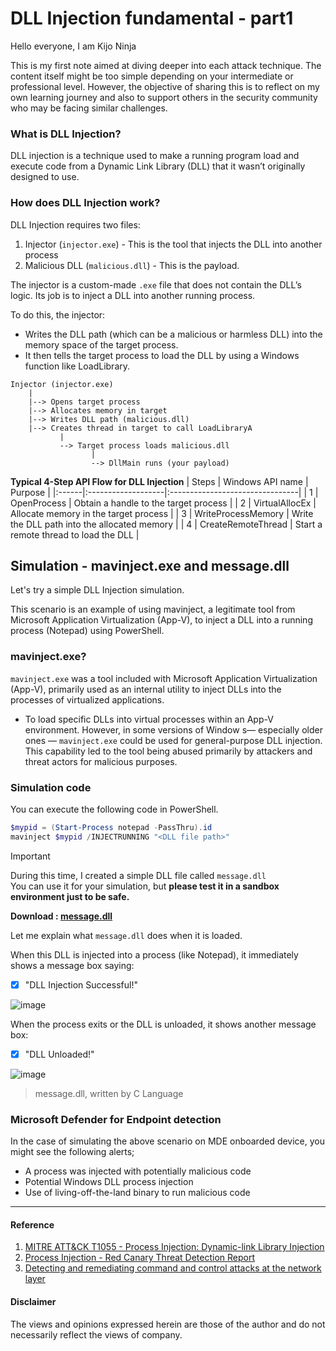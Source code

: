 # DLL Injection fundamental - part1
Hello everyone, I am Kijo Ninja

This is my first note aimed at diving deeper into each attack technique. The content itself might be too simple depending on your intermediate or professional level. 
However, the objective of sharing this is to reflect on my own learning journey and also to support others in the security community who may be facing similar challenges.

### What is DLL Injection?
DLL injection is a technique used to make a running program load and execute code from a Dynamic Link Library (DLL) that it wasn’t originally designed to use.

### How does DLL Injection work?
DLL Injection requires two files:
1. Injector (`injector.exe`)     - This is the tool that injects the DLL into another process
2. Malicious DLL (`malicious.dll`) - This is the payload.

The injector is a custom-made `.exe` file that does not contain the DLL’s logic. Its job is to inject a DLL into another running process.

To do this, the injector:
 - Writes the DLL path (which can be a malicious or harmless DLL) into the memory space of the target process.
 - It then tells the target process to load the DLL by using a Windows function like LoadLibrary.

```
Injector (injector.exe)
    |
    |--> Opens target process
    |--> Allocates memory in target
    |--> Writes DLL path (malicious.dll)
    |--> Creates thread in target to call LoadLibraryA
           |
           --> Target process loads malicious.dll
                  |
                  --> DllMain runs (your payload)
```

**Typical 4-Step API Flow for DLL Injection**
| Steps | Windows API name   | Purpose                         |
|:------|:-------------------|:--------------------------------|
| 1     | OpenProcess        | Obtain a handle to the target process |
| 2     | VirtualAllocEx     | Allocate memory in the target process |
| 3     | WriteProcessMemory | Write the DLL path into the allocated memory |
| 4     | CreateRemoteThread | Start a remote thread to load the DLL |

## Simulation - mavinject.exe and message.dll
Let's try a simple DLL Injection simulation.

This scenario is an example of using mavinject, a legitimate tool from Microsoft Application Virtualization (App-V), to inject a DLL into a running process (Notepad) using PowerShell.

### mavinject.exe?
`mavinject.exe` was a tool included with Microsoft Application Virtualization (App-V),
primarily used as an internal utility to inject DLLs into the processes of virtualized applications.

- To load specific DLLs into virtual processes within an App-V environment. However, in some versions of Window s— especially older ones — `mavinject.exe` could be used for general-purpose DLL injection. This capability led to the tool being abused primarily by attackers and threat actors for malicious purposes.

### Simulation code
You can execute the following code in PowerShell.
```powershell
$mypid = (Start-Process notepad -PassThru).id
mavinject $mypid /INJECTRUNNING "<DLL file path>"
```

> [!Important]
> During this time, I created a simple DLL file called `message.dll` <br> 
> You can use it for your simulation, but **please test it in a sandbox environment just to be safe.**
>
> **Download : [message.dll](https://github.com/LearningKijo/SecurityResearch/blob/main/Simulation/message.dll)**

Let me explain what `message.dll` does when it is loaded.

When this DLL is injected into a process (like Notepad), it immediately shows a message box saying:
- [x] "DLL Injection Successful!"
      
![image](https://github.com/user-attachments/assets/76726682-3ceb-45d0-a8a3-5f84b61be4db)

When the process exits or the DLL is unloaded, it shows another message box:
- [x] "DLL Unloaded!"
      
![image](https://github.com/user-attachments/assets/585afa01-78b6-4b5a-999a-d09937904b91)

> message.dll, written by C Language

### Microsoft Defender for Endpoint detection
In the case of simulating the above scenario on MDE onboarded device, you might see the following alerts;
- A process was injected with potentially malicious code
- Potential Windows DLL process injection
- Use of living-off-the-land binary to run malicious code

---
#### Reference
1. [MITRE ATT&CK T1055 - Process Injection: Dynamic-link Library Injection](https://attack.mitre.org/techniques/T1055/001/)
2. [Process Injection - Red Canary Threat Detection Report](https://redcanary.com/threat-detection-report/techniques/process-injection/)
3. [Detecting and remediating command and control attacks at the network layer](https://techcommunity.microsoft.com/blog/microsoftdefenderatpblog/detecting-and-remediating-command-and-control-attacks-at-the-network-layer/3650607)

#### Disclaimer
The views and opinions expressed herein are those of the author and do not necessarily reflect the views of company.

